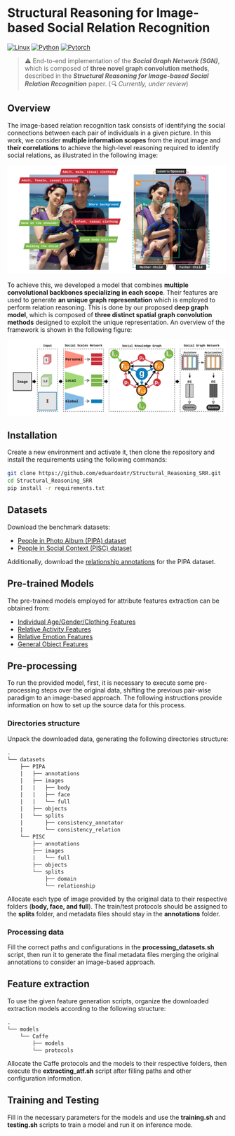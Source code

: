 # Structural Reasoning for Image-based Social Relation Recognition

[![Linux](https://svgshare.com/i/Zhy.svg)](https://svgshare.com/i/Zhy.svg)
[![Python](https://img.shields.io/badge/python-3.6-blue)](https://www.python.org/)
[![Pytorch](https://img.shields.io/badge/pytorch-1.5.0-orange)](https://www.pytorch.org/.org/)

> ⚠️ End-to-end implementation of the **_Social Graph Network (SGN)_**, which is composed of **three novel graph convolution methods**, described in the **_Structural Reasoning for Image-based Social Relation Recognition_** paper. (_🔍 Currently, under review_)

## Overview

The image-based relation recognition task consists of identifying the social connections between each pair of individuals in a given picture. In this work, we consider **multiple information scopes** from the input image and **their correlations** to achieve the high-level reasoning required to identify social relations, as illustrated in the following image:

![classification](images/classification.png)

To achieve this, we developed a model that combines **multiple convolutional backbones specializing in each scope**. Their features are used to generate **an unique graph representation** which is employed to perform relation reasoning. This is done by our proposed **deep graph model**, which is composed of **three distinct spatial graph convolution methods** designed to exploit the unique representation. An overview of the framework is shown in the following figure:

![architecture](images/architecture.png)

## Installation

Create a new environment and activate it, then clone the repository and install the requirements using the following commands:

```Bash
git clone https://github.com/eduardoatr/Structural_Reasoning_SRR.git
cd Structural_Reasoning_SRR
pip install -r requirements.txt
```

## Datasets

Download the benchmark datasets:

- [People in Photo Album (PIPA) dataset](https://people.eecs.berkeley.edu/~nzhang/piper.html)
- [People in Social Context (PISC) dataset](https://zenodo.org/record/1059155)

Additionally, download the [relationship annotations](https://www.mpi-inf.mpg.de/departments/computer-vision-and-machine-learning/research/human-activity-recognition/social-relation-recognition) for the PIPA dataset.

## Pre-trained Models

The pre-trained models employed for attribute features extraction can be obtained from:

- [Individual Age/Gender/Clothing Features](https://www.mpi-inf.mpg.de/departments/computer-vision-and-machine-learning/research/human-activity-recognition/social-relation-recognition)
- [Relative Activity Features](http://imsitu.org/download/)
- [Relative Emotion Features](https://github.com/gxstudy/Graph-Neural-Networks-for-Image-Understanding-Based-on-Multiple-Cues)
- [General Object Features](https://github.com/hujie-frank/SENet)

## Pre-processing

To run the provided model, first, it is necessary to execute some pre-processing steps over the original data, shifting the previous pair-wise paradigm to an image-based approach. The following instructions provide information on how to set up the source data for this process.

### Directories structure

Unpack the downloaded data, generating the following directories structure:

```text
.
└── datasets
    ├── PIPA
    |   ├── annotations
    |   ├── images
    |   |   ├── body
    |   |   ├── face
    |   |   └── full
    |   ├── objects
    |   └── splits
    |       ├── consistency_annotator
    |       └── consistency_relation
    └── PISC
        ├── annotations
        ├── images
        |   └── full
        ├── objects
        └── splits
            ├── domain
            └── relationship
```

Allocate each type of image provided by the original data to their respective folders (**body, face, and full**). The train/test protocols should be assigned to the **splits** folder, and metadata files should stay in the **annotations** folder.

### Processing data

Fill the correct paths and configurations in the **processing_datasets.sh** script, then run it to generate the final metadata files merging the original annotations to consider an image-based approach.

## Feature extraction

To use the given feature generation scripts, organize the downloaded extraction models according to the following structure:

```text
.
└── models
    └── Caffe
        ├── models
        └── protocols
```

Allocate the Caffe protocols and the models to their respective folders, then execute the **extracting_atf.sh** script after filling paths and other configuration information.

## Training and Testing

Fill in the necessary parameters for the models and use the **training.sh** and **testing.sh** scripts to train a model and run it on inference mode.

